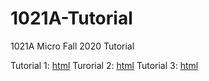 # 1021A-Tutorial
1021A Micro Fall 2020 Tutorial

Tutorial 1: [html](https://rawcdn.githack.com/hans-mtz/1021A-Tutorial/878a0b25c02b86fd2c4b535ffc8b7d6fd6528e1a/T1.html)
Turorial 2: [html](https://rawcdn.githack.com/hans-mtz/1021A-Tutorial/878a0b25c02b86fd2c4b535ffc8b7d6fd6528e1a/T2.html)
Tutorial 3: [html](https://rawcdn.githack.com/hans-mtz/1021A-Tutorial/878a0b25c02b86fd2c4b535ffc8b7d6fd6528e1a/T3.html)
